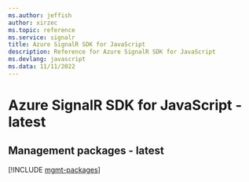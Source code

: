 ```yaml
---
ms.author: jeffish
author: xirzec
ms.topic: reference
ms.service: signalr
title: Azure SignalR SDK for JavaScript
description: Reference for Azure SignalR SDK for JavaScript
ms.devlang: javascript
ms.data: 11/11/2022
---
```

# Azure SignalR SDK for JavaScript - latest

## Management packages - latest
[!INCLUDE [mgmt-packages](signalr-mgmt-index.md)]